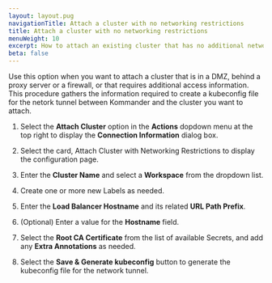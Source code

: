 ```yaml
---
layout: layout.pug
navigationTitle: Attach a cluster with no networking restrictions
title: Attach a cluster with no networking restrictions
menuWeight: 10
excerpt: How to attach an existing cluster that has no additional networking restrictions
beta: false
---
```


Use this option when you want to attach a cluster that is in a DMZ, behind a proxy server or a firewall, or that requires additional access information. This procedure gathers the information required to create a kubeconfig file for the netork tunnel between Kommander and the cluster you want to attach.

1. Select the **Attach Cluster** option in the **Actions** dopdown menu at the top right to display the **Connection Information** dialog box.

1. Select the card, Attach Cluster with Networking Restrictions to display the configuration page.

1. Enter the **Cluster Name** and select a **Workspace** from the dropdown list.

1. Create one or more new Labels as needed.

1. Enter the **Load Balancer Hostname** and its related **URL Path Prefix**.

1. (Optional) Enter a value for the **Hostname** field.

1. Select the **Root CA Certificate** from the list of available Secrets, and add any **Extra Annotations** as needed.

1. Select the **Save & Generate kubeconfig** button to generate the kubeconfig file for the network tunnel.
